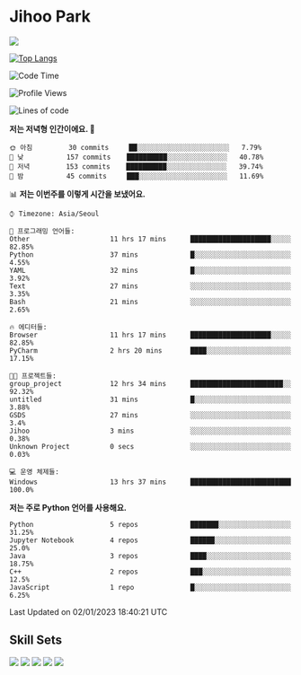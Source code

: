 # Jihoo Park
<!--![mazandi profile](http://mazandi.herokuapp.com/api?handle=wlgn8648&theme=warm) -->

<a href="https://www.linkedin.com/in/parkjihoo/" target="_blank"><img src="https://img.shields.io/badge/linkedin-0A66C2?style=flat-square&logo=linkedin&logoColor=white"/></a>

[![Top Langs](https://github-readme-stats.vercel.app/api/top-langs/?username=park-jihoo&layout=compact)](https://github.com/anuraghazra/github-readme-stats)

<!--START_SECTION:waka-->
![Code Time](http://img.shields.io/badge/Code%20Time-133%20hrs%2040%20mins-blue)

![Profile Views](http://img.shields.io/badge/Profile%20Views-3-blue)

![Lines of code](https://img.shields.io/badge/%EC%A0%80%EB%8A%94%20%EC%97%AC%ED%83%9C%EA%B9%8C%EC%A7%80%20-1%20Million%20%EC%A4%84%EC%9D%98%20%EC%BD%94%EB%93%9C%EB%A5%BC%20%EC%9E%91%EC%84%B1%ED%96%88%EC%96%B4%EC%9A%94.-blue)

**저는 저녁형 인간이에요. 🦉** 

```text
🌞 아침         30 commits     ██░░░░░░░░░░░░░░░░░░░░░░░   7.79% 
🌆 낮　         157 commits    ██████████░░░░░░░░░░░░░░░   40.78% 
🌃 저녁         153 commits    ██████████░░░░░░░░░░░░░░░   39.74% 
🌙 밤　         45 commits     ███░░░░░░░░░░░░░░░░░░░░░░   11.69%

```


📊 **저는 이번주를 이렇게 시간을 보냈어요.** 

```text
⌚︎ Timezone: Asia/Seoul

💬 프로그래밍 언어들: 
Other                    11 hrs 17 mins      ████████████████████░░░░░   82.85% 
Python                   37 mins             █░░░░░░░░░░░░░░░░░░░░░░░░   4.55% 
YAML                     32 mins             █░░░░░░░░░░░░░░░░░░░░░░░░   3.92% 
Text                     27 mins             ░░░░░░░░░░░░░░░░░░░░░░░░░   3.35% 
Bash                     21 mins             ░░░░░░░░░░░░░░░░░░░░░░░░░   2.65%

🔥 에디터들: 
Browser                  11 hrs 17 mins      ████████████████████░░░░░   82.85% 
PyCharm                  2 hrs 20 mins       ████░░░░░░░░░░░░░░░░░░░░░   17.15%

🐱‍💻 프로젝트들: 
group_project            12 hrs 34 mins      ███████████████████████░░   92.32% 
untitled                 31 mins             █░░░░░░░░░░░░░░░░░░░░░░░░   3.88% 
GSDS                     27 mins             ░░░░░░░░░░░░░░░░░░░░░░░░░   3.4% 
Jihoo                    3 mins              ░░░░░░░░░░░░░░░░░░░░░░░░░   0.38% 
Unknown Project          0 secs              ░░░░░░░░░░░░░░░░░░░░░░░░░   0.03%

💻 운영 체제들: 
Windows                  13 hrs 37 mins      █████████████████████████   100.0%

```

**저는 주로 Python 언어를 사용해요.** 

```text
Python                   5 repos             ███████░░░░░░░░░░░░░░░░░░   31.25% 
Jupyter Notebook         4 repos             ██████░░░░░░░░░░░░░░░░░░░   25.0% 
Java                     3 repos             ████░░░░░░░░░░░░░░░░░░░░░   18.75% 
C++                      2 repos             ███░░░░░░░░░░░░░░░░░░░░░░   12.5% 
JavaScript               1 repo              █░░░░░░░░░░░░░░░░░░░░░░░░   6.25%

```



 Last Updated on 02/01/2023 18:40:21 UTC
<!--END_SECTION:waka-->

## Skill Sets
<a><img src="https://img.shields.io/badge/tensorflow-FF6F00?style=flat-square&logo=tensorflow&logoColor=white"/></a>
<a><img src="https://img.shields.io/badge/mysql-4479A1?style=flat-square&logo=mysql&logoColor=white"/></a>
<a><img src="https://img.shields.io/badge/springboot-6DB33F?style=flat-square&logo=springboot&logoColor=white"/></a>
<a><img src="https://img.shields.io/badge/django-092E20?style=flat-square&logo=django&logoColor=white"/></a>
<a><img src="https://img.shields.io/badge/c++-00599C?style=flat-square&logo=c%2B%2B&logoColor=white"/></a>
<!--
**wlgn8648/wlgn8648** is a ✨ _special_ ✨ repository because its `README.md` (this file) appears on your GitHub profile.

Here are some ideas to get you started:

- 🔭 I’m currently working on ...
- 🌱 I’m currently learning ...
- 👯 I’m looking to collaborate on ...
- 🤔 I’m looking for help with ...
- 💬 Ask me about ...
- 📫 How to reach me: ...
- 😄 Pronouns: ...
- ⚡ Fun fact: ...
-->
